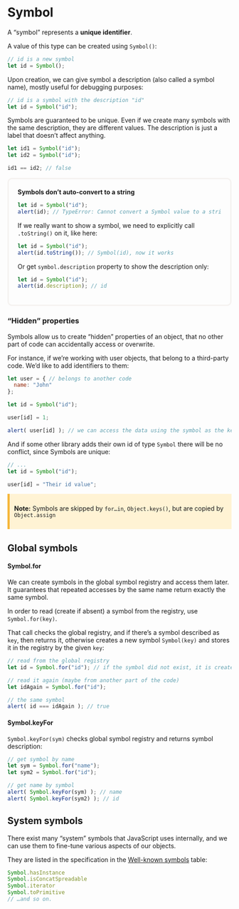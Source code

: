 # Symbol
A “symbol” represents a **unique identifier**.

A value of this type can be created using `Symbol()`:
```js
// id is a new symbol
let id = Symbol();
```

Upon creation, we can give symbol a description (also called a symbol name), mostly useful for debugging purposes:
```js
// id is a symbol with the description "id"
let id = Symbol("id");
```

Symbols are guaranteed to be unique. Even if we create many symbols with the same description, they are different values. The description is just a label that doesn’t affect anything.
```js
let id1 = Symbol("id");
let id2 = Symbol("id");

id1 == id2; // false
```

<div style="border: 3px #f5f2f0 solid;
    padding: 20px;
    border-radius: 10px;
    margin-bottom: 20px;
    ">
<b>Symbols don’t auto-convert to a string</b>

```js
let id = Symbol("id");
alert(id); // TypeError: Cannot convert a Symbol value to a string
```

If we really want to show a symbol, we need to explicitly call `.toString()` on it, like here:

```js
let id = Symbol("id");
alert(id.toString()); // Symbol(id), now it works
```

Or get `symbol.description` property to show the description only:

```js
let id = Symbol("id");
alert(id.description); // id
```
</div>

### “Hidden” properties
Symbols allow us to create “hidden” properties of an object, that no other part of code can accidentally access or overwrite.

For instance, if we’re working with user objects, that belong to a third-party code. We’d like to add identifiers to them:
```js
let user = { // belongs to another code
  name: "John"
};

let id = Symbol("id");

user[id] = 1;

alert( user[id] ); // we can access the data using the symbol as the key
```

And if some other library adds their own id of type `Symbol` there will be no conflict, since Symbols are unique:
```js
// ...
let id = Symbol("id");

user[id] = "Their id value";
```

<div style="background: #fff3d4;
    border-color: #f6b73c;
    padding-left: 25px;
    border-left-width: 5px;
    border-left-style: solid;
    margin-bottom: 20px;
    padding: 10px;">

**Note:**
Symbols are skipped by `for…in`, `Object.keys()`, but are copied by `Object.assign`
</div>

## Global symbols
#### Symbol.for
We can create symbols in the global symbol registry and access them later. It guarantees that repeated accesses by the same name return exactly the same symbol.

In order to read (create if absent) a symbol from the registry, use `Symbol.for(key)`.

That call checks the global registry, and if there’s a symbol described as `key`, then returns it, otherwise creates a new symbol `Symbol(key)` and stores it in the registry by the given `key`:
```js
// read from the global registry
let id = Symbol.for("id"); // if the symbol did not exist, it is created

// read it again (maybe from another part of the code)
let idAgain = Symbol.for("id");

// the same symbol
alert( id === idAgain ); // true
```
#### Symbol.keyFor
`Symbol.keyFor(sym)` checks global symbol registry and returns symbol description:
```js
// get symbol by name
let sym = Symbol.for("name");
let sym2 = Symbol.for("id");

// get name by symbol
alert( Symbol.keyFor(sym) ); // name
alert( Symbol.keyFor(sym2) ); // id
```

## System symbols
There exist many “system” symbols that JavaScript uses internally, and we can use them to fine-tune various aspects of our objects.

They are listed in the specification in the [Well-known symbols](https://tc39.es/ecma262/#sec-well-known-symbols) table:
```js
Symbol.hasInstance
Symbol.isConcatSpreadable
Symbol.iterator
Symbol.toPrimitive
// …and so on.
```